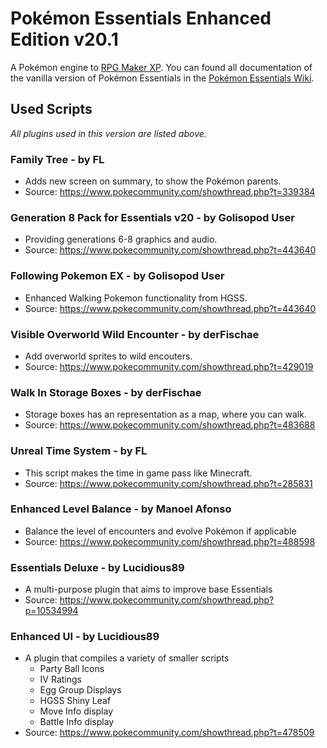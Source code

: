 # Pokémon Essentials Enhanced Edition v20.1
A Pokémon engine to [RPG Maker XP](https://store.steampowered.com/app/235900/RPG_Maker_XP/). You can found all documentation of the vanilla version of Pokémon Essentials in the [Pokémon Essentials Wiki](https://essentialsdocs.fandom.com/wiki/Essentials_Docs_Wiki).

## Used Scripts

_All plugins used in this version are listed above._

### Family Tree - by FL
* Adds new screen on summary, to show the Pokémon parents.
* Source: https://www.pokecommunity.com/showthread.php?t=339384

### Generation 8 Pack for Essentials v20 - by Golisopod User
* Providing generations 6-8 graphics and audio.
* Source: https://www.pokecommunity.com/showthread.php?t=443640 

### Following Pokemon EX - by Golisopod User
* Enhanced Walking Pokemon functionality from HGSS.
* Source: https://www.pokecommunity.com/showthread.php?t=443640

### Visible Overworld Wild Encounter - by derFischae
* Add overworld sprites to wild encouters.
* Source: https://www.pokecommunity.com/showthread.php?t=429019

### Walk In Storage Boxes - by derFischae
* Storage boxes has an representation as a map, where you can walk.
* Source: https://www.pokecommunity.com/showthread.php?t=483688

### Unreal Time System - by FL
* This script makes the time in game pass like Minecraft.
* Source: https://www.pokecommunity.com/showthread.php?t=285831

### Enhanced Level Balance - by Manoel Afonso
* Balance the level of encounters and evolve Pokémon if applicable
* Source: https://www.pokecommunity.com/showthread.php?t=488598

### Essentials Deluxe - by Lucidious89
* A multi-purpose plugin that aims to improve base Essentials
* Source: https://www.pokecommunity.com/showthread.php?p=10534994

### Enhanced UI - by Lucidious89
* A plugin that compiles a variety of smaller scripts 
    * Party Ball Icons
    * IV Ratings
    * Egg Group Displays
    * HGSS Shiny Leaf
    * Move Info display
    * Battle Info display
* Source: https://www.pokecommunity.com/showthread.php?t=478509


